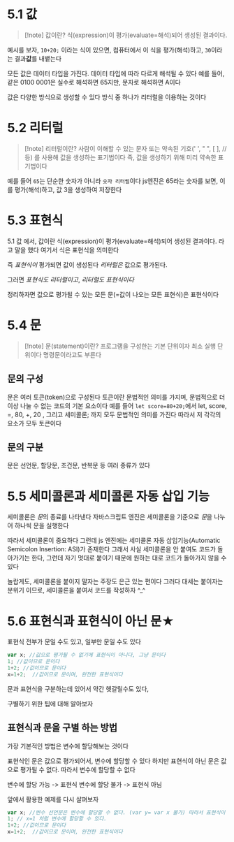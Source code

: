 
# 5.1 값

>[!note] 값이란?
>식(expression)이 평가(evaluate=해석)되어 생성된 결과이다.

예시를 보자, `10+20;` 이라는 식이 있으면, 컴퓨터에서 이 식을 평가(해석)하고, `30`이라는 결과**값**를 내뱉는다

모든 값은 데이터 타입을 가진다.
데이터 타입에 따라 다르게 해석될 수 있다
예를 들어, 같은 0100 0001은 실수로 해석하면 65지만, 문자로 해석하면 A이다

값은 다양한 방식으로 생성할 수 있다
방식 중 하나가 리터럴을 이용하는 것이다


# 5.2 리터럴


>[!note] 리터럴이란?
>사람이 이해할 수 있는 문자 또는 약속된 기호(' ', " ", [ ], // 등) 를 사용해 값을 생성하는 표기법이다
>즉, 값을 생성하기 위해 미리 약속한 표기법이다
>

예를 들어 `65`는 단순한 숫자가 아니라 `숫자 리터럴`이다
js엔진은 65라는 숫자를 보면, 이를 평가(해석)하고, 값 3을 생성하여 저장한다



# 5.3 표현식
5.1 값 에서, 값이란 식(expression)이 평가(evaluate=해석)되어 생성된 결과이다. 라고 말을 했다
여기서 식은 표현식을 의미한다

즉 *표현식이* 평가되면 값이 생성된다
*리터럴은* 값으로 평가된다.

그러면 *표현식도* *리터럴이고*, *리터럴도* *표현식이다*

정리하자면 값으로 평가될 수 있는 모든 문(=값이 나오는 모든 표현식)은 표현식이다




# 5.4 문
>[!note] 문(statement)이란?
>프로그램을 구성한는 기본 단위이자 최소 실행 단위이다
>명령문이라고도 부른다

## 문의 구성
문은 여러 토큰(token)으로 구성된다
토큰이란 문법적인 의미를 가지며, 문법적으로 더 이상 나눌 수 없는 코드의 기본 요소이다
예를 들어 `let score=80+20;`에서 let, score, =, 80, +, 20 , 그리고 세미콜론; 까지 모두 문법적인 의미를 가진다
따라서 저 각각의 요소가 모두 토큰이다

## 문의 구분
문은 선언문, 할당문, 조건문, 반복문 등 여러 종류가 있다







# 5.5 세미콜론과 세미콜론 자동 삽입 기능

세미콜론은 *문*의 종료를 나타낸다
자바스크립트 엔진은 세미콜론을 기준으로 *문*을 나누어 하나씩 문을 실행한다

따라서 세미콜론이 중요하다
그런데 js 엔진에는 세미콜론 자동 삽입기능(Automatic Semicolon Insertion: ASI)가 존재한다
그래서 사실 세미콜론을 안 붙여도 코드가 돌아가기는 한다, 그런데 자기 멋대로 붙이기 때문에 원하는 대로 코드가 돌아가지 않을 수 있다

놀랍게도, 세미콜론을 붙이지 말자는 주장도 은근 있는 편이다
그러다 대세는 붙이자는 분위기 이므로, 세미콜론을 붙여서 코드를 작성하자 ^_^



# 5.6 표현식과 표현식이 아닌 문★

표현식 전부가 문일 수도 있고, 일부만 문일 수도 있다


```js
var x; //값으로 평가될 수 없기에 표현식이 아니다, 그냥 문이다
1; //값이므로 문이다
1+2; //값이므로 문이다
x=1+2;  //값이므로 문이며, 완전한 표현식이다
```

문과 표현식을 구분하는데 있어서 약간 헷갈릴수도 있다,

구별하기 위한 팁에 대해 알아보자

## 표현식과 문을 구별 하는 방법

가장 기본적인 방법은 변수에 할당해보는 것이다

표현식인 문은 값으로 평가되어서, 변수에 할당할 수 있다
하지만 표현식이 아닌 문은 값으로 평가될 수 없다. 따라서 변수에 할당할 수 없다

변수에 할당 가능 -> 표현식
변수에 할당 불가 -> 표현식 아님

앞에서 활용한 예제를 다시 살펴보자
```js
var x; //변수 선언문은 변수에 할당할 수 없다. (var y= var x 불가) 따라서 표현식이 아니다
1; // x=1 처럼 변수에 할당할 수 있다. 
1+2; //값이므로 문이다
x=1+2;  //값이므로 문이며, 완전한 표현식이다
```